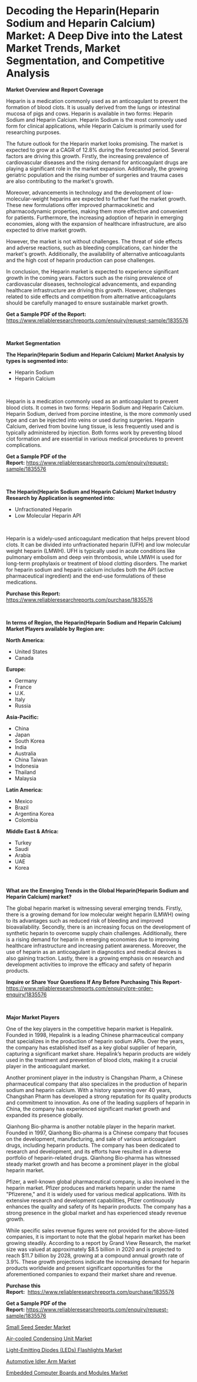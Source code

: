 <p><h1>Decoding the Heparin(Heparin Sodium and Heparin Calcium) Market: A Deep Dive into the Latest Market Trends, Market Segmentation, and Competitive Analysis</h1></p><p><strong>Market Overview and Report Coverage</strong></p>
<p><p>Heparin is a medication commonly used as an anticoagulant to prevent the formation of blood clots. It is usually derived from the lungs or intestinal mucosa of pigs and cows. Heparin is available in two forms: Heparin Sodium and Heparin Calcium. Heparin Sodium is the most commonly used form for clinical applications, while Heparin Calcium is primarily used for researching purposes.</p><p>The future outlook for the Heparin market looks promising. The market is expected to grow at a CAGR of 12.8% during the forecasted period. Several factors are driving this growth. Firstly, the increasing prevalence of cardiovascular diseases and the rising demand for anticoagulant drugs are playing a significant role in the market expansion. Additionally, the growing geriatric population and the rising number of surgeries and trauma cases are also contributing to the market's growth.</p><p>Moreover, advancements in technology and the development of low-molecular-weight heparins are expected to further fuel the market growth. These new formulations offer improved pharmacokinetic and pharmacodynamic properties, making them more effective and convenient for patients. Furthermore, the increasing adoption of heparin in emerging economies, along with the expansion of healthcare infrastructure, are also expected to drive market growth.</p><p>However, the market is not without challenges. The threat of side effects and adverse reactions, such as bleeding complications, can hinder the market's growth. Additionally, the availability of alternative anticoagulants and the high cost of heparin production can pose challenges.</p><p>In conclusion, the Heparin market is expected to experience significant growth in the coming years. Factors such as the rising prevalence of cardiovascular diseases, technological advancements, and expanding healthcare infrastructure are driving this growth. However, challenges related to side effects and competition from alternative anticoagulants should be carefully managed to ensure sustainable market growth.</p></p>
<p><strong>Get a Sample PDF of the Report:</strong> <a href="https://www.reliableresearchreports.com/enquiry/request-sample/1835576">https://www.reliableresearchreports.com/enquiry/request-sample/1835576</a></p>
<p>&nbsp;</p>
<p><strong>Market Segmentation</strong></p>
<p><strong>The Heparin(Heparin Sodium and Heparin Calcium) Market Analysis by types is segmented into:</strong></p>
<p><ul><li>Heparin Sodium</li><li>Heparin Calcium</li></ul></p>
<p>&nbsp;</p>
<p><p>Heparin is a medication commonly used as an anticoagulant to prevent blood clots. It comes in two forms: Heparin Sodium and Heparin Calcium. Heparin Sodium, derived from porcine intestine, is the more commonly used type and can be injected into veins or used during surgeries. Heparin Calcium, derived from bovine lung tissue, is less frequently used and is typically administered by injection. Both forms work by preventing blood clot formation and are essential in various medical procedures to prevent complications.</p></p>
<p><strong>Get a Sample PDF of the Report:</strong>&nbsp;<a href="https://www.reliableresearchreports.com/enquiry/request-sample/1835576">https://www.reliableresearchreports.com/enquiry/request-sample/1835576</a></p>
<p>&nbsp;</p>
<p><strong>The Heparin(Heparin Sodium and Heparin Calcium) Market Industry Research by Application is segmented into:</strong></p>
<p><ul><li>Unfractionated Heparin</li><li>Low Molecular Heparin API</li></ul></p>
<p>&nbsp;</p>
<p><p>Heparin is a widely-used anticoagulant medication that helps prevent blood clots. It can be divided into unfractionated heparin (UFH) and low molecular weight heparin (LMWH). UFH is typically used in acute conditions like pulmonary embolism and deep vein thrombosis, while LMWH is used for long-term prophylaxis or treatment of blood clotting disorders. The market for heparin sodium and heparin calcium includes both the API (active pharmaceutical ingredient) and the end-use formulations of these medications.</p></p>
<p><strong>Purchase this Report:</strong>&nbsp; <a href="https://www.reliableresearchreports.com/purchase/1835576">https://www.reliableresearchreports.com/purchase/1835576</a></p>
<p>&nbsp;</p>
<p><strong>In terms of Region, the Heparin(Heparin Sodium and Heparin Calcium) Market Players available by Region are:</strong></p>
<p>
    <p> <strong> North America: </strong>
        <ul>
            <li>United States</li>
            <li>Canada</li>
        </ul>
        </p> 
    <p> <strong> Europe: </strong>
        <ul>
            <li>Germany</li>
            <li>France</li>
            <li>U.K.</li>
            <li>Italy</li>
            <li>Russia</li>
        </ul>
        </p> 
    <p> <strong> Asia-Pacific: </strong>
        <ul>
            <li>China</li>
            <li>Japan</li>
            <li>South Korea</li>
            <li>India</li>
            <li>Australia</li>
            <li>China Taiwan</li>
            <li>Indonesia</li>
            <li>Thailand</li>
            <li>Malaysia</li>
        </ul>
        </p> 
    <p> <strong> Latin America: </strong>
        <ul>
            <li>Mexico</li>
            <li>Brazil</li>
            <li>Argentina Korea</li>
            <li>Colombia</li>
        </ul>
        </p> 
    <p> <strong> Middle East & Africa: </strong>
        <ul>
            <li>Turkey</li>
            <li>Saudi</li>
            <li>Arabia</li>
            <li>UAE</li>
            <li>Korea</li>
        </ul>
    </p>
    </p>
<p>&nbsp;</p>
<p><strong>What are the Emerging Trends in the Global Heparin(Heparin Sodium and Heparin Calcium) market?</strong></p>
<p><p>The global heparin market is witnessing several emerging trends. Firstly, there is a growing demand for low molecular weight heparin (LMWH) owing to its advantages such as reduced risk of bleeding and improved bioavailability. Secondly, there is an increasing focus on the development of synthetic heparin to overcome supply chain challenges. Additionally, there is a rising demand for heparin in emerging economies due to improving healthcare infrastructure and increasing patient awareness. Moreover, the use of heparin as an anticoagulant in diagnostics and medical devices is also gaining traction. Lastly, there is a growing emphasis on research and development activities to improve the efficacy and safety of heparin products.</p></p>
<p><strong>Inquire or Share Your Questions If Any Before Purchasing This Report</strong>- <a href="https://www.reliableresearchreports.com/enquiry/pre-order-enquiry/1835576">https://www.reliableresearchreports.com/enquiry/pre-order-enquiry/1835576</a></p>
<p>&nbsp;</p>
<p><strong>Major Market Players</strong></p>
<p><p>One of the key players in the competitive heparin market is Hepalink. Founded in 1998, Hepalink is a leading Chinese pharmaceutical company that specializes in the production of heparin sodium APIs. Over the years, the company has established itself as a key global supplier of heparin, capturing a significant market share. Hepalink’s heparin products are widely used in the treatment and prevention of blood clots, making it a crucial player in the anticoagulant market.</p><p>Another prominent player in the industry is Changshan Pharm, a Chinese pharmaceutical company that also specializes in the production of heparin sodium and heparin calcium. With a history spanning over 40 years, Changshan Pharm has developed a strong reputation for its quality products and commitment to innovation. As one of the leading suppliers of heparin in China, the company has experienced significant market growth and expanded its presence globally.</p><p>Qianhong Bio-pharma is another notable player in the heparin market. Founded in 1997, Qianhong Bio-pharma is a Chinese company that focuses on the development, manufacturing, and sale of various anticoagulant drugs, including heparin products. The company has been dedicated to research and development, and its efforts have resulted in a diverse portfolio of heparin-related drugs. Qianhong Bio-pharma has witnessed steady market growth and has become a prominent player in the global heparin market.</p><p>Pfizer, a well-known global pharmaceutical company, is also involved in the heparin market. Pfizer produces and markets heparin under the name "Pfizerene," and it is widely used for various medical applications. With its extensive research and development capabilities, Pfizer continuously enhances the quality and safety of its heparin products. The company has a strong presence in the global market and has experienced steady revenue growth.</p><p>While specific sales revenue figures were not provided for the above-listed companies, it is important to note that the global heparin market has been growing steadily. According to a report by Grand View Research, the market size was valued at approximately $8.5 billion in 2020 and is projected to reach $11.7 billion by 2028, growing at a compound annual growth rate of 3.9%. These growth projections indicate the increasing demand for heparin products worldwide and present significant opportunities for the aforementioned companies to expand their market share and revenue.</p></p>
<p><strong>Purchase this Report:</strong>&nbsp;&nbsp;<a href="https://www.reliableresearchreports.com/purchase/1835576">https://www.reliableresearchreports.com/purchase/1835576</a></p>
<p></p>
<p><strong>Get a Sample PDF of the Report:</strong>&nbsp;<a href="https://www.reliableresearchreports.com/enquiry/request-sample/1835576">https://www.reliableresearchreports.com/enquiry/request-sample/1835576</a></p>
<p><p><a href="https://medium.com/@isidrowolff1966/analyzing-small-seed-seeder-market-global-industry-perspective-and-forecast-2023-to-2030-f3e4adb49918">Small Seed Seeder Market</a></p><p><a href="https://www.linkedin.com/pulse/air-cooled-condensing-unit-market-size-share-global-analysis/">Air-cooled Condensing Unit Market</a></p><p><a href="https://github.com/shivangireportprime/Market-Research-Report-List-1/blob/main/light-emitting-diodes-leds-flashlights-market.md">Light-Emitting Diodes (LEDs) Flashlights Market</a></p><p><a href="https://www.linkedin.com/pulse/automotive-idler-arm-market-research-report-unlocks-analysis/">Automotive Idler Arm Market</a></p><p><a href="https://github.com/krithireportprime/Market-Research-Report-List-1/blob/main/embedded-computer-boards-and-modules-market.md">Embedded Computer Boards and Modules Market</a></p></p>